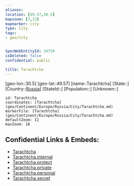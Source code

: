 ```yaml
---
aliases: 
location: [49.57,30.5]
mapzoom: [7,12] 
mapmarker: city 
type: City
tags:
- geo/City


SpocWebEntityId: 34759
isDeleted: false
confidential: public

title: Tarachtcha
---
```

[geo-lon::30.5]
[geo-lat::49.57]
[name::Tarachtcha]
[State::]
[Country::[Russia](geo/Continent/Europe/Russia.md)]
[StateId::]
[Population::]
[Unknown::]


```leaflet
id: Tarachtcha
coordinates: [Tarachtcha](geo/Continent/Europe/Russia/City/Tarachtcha.md)
markerFile: [Tarachtcha](geo/Continent/Europe/Russia/City/Tarachtcha.md)
defaultZoom: 11 
maxZoom: 18
```


## Confidential Links & Embeds: 
- [Tarachtcha](../../../../../../_public/geo/Continent/Europe/Russia/City/Tarachtcha.md) 
- [Tarachtcha.internal](../../../../../../_internal/geo/Continent/Europe/Russia/City/Tarachtcha.internal.md) 
- [Tarachtcha.protect](../../../../../../_protect/geo/Continent/Europe/Russia/City/Tarachtcha.protect.md) 
- [Tarachtcha.private](../../../../../../_private/geo/Continent/Europe/Russia/City/Tarachtcha.private.md) 
- [Tarachtcha.personal](../../../../../../_personal/geo/Continent/Europe/Russia/City/Tarachtcha.personal.md) 
- [Tarachtcha.secret](../../../../../../_secret/geo/Continent/Europe/Russia/City/Tarachtcha.secret.md) 

